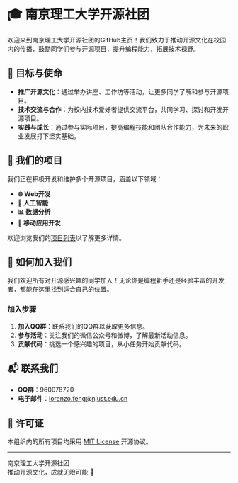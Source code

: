 # 🎓 南京理工大学开源社团

欢迎来到南京理工大学开源社团的GitHub主页！我们致力于推动开源文化在校园内的传播，鼓励同学们参与开源项目，提升编程能力，拓展技术视野。

## 🎯 目标与使命

- **推广开源文化**：通过举办讲座、工作坊等活动，让更多同学了解和参与开源项目。
- **技术交流与合作**：为校内技术爱好者提供交流平台，共同学习、探讨和开发开源项目。
- **实践与成长**：通过参与实际项目，提高编程技能和团队合作能力，为未来的职业发展打下坚实基础。

## 🚀 我们的项目

我们正在积极开发和维护多个开源项目，涵盖以下领域：

- **🌐 Web开发**
- **🤖 人工智能**
- **📊 数据分析**
- **📱 移动应用开发**

欢迎浏览我们的[项目列表](https://github.com/njust-opensource)以了解更多详情。

## 👥 如何加入我们

我们欢迎所有对开源感兴趣的同学加入！无论你是编程新手还是经验丰富的开发者，都能在这里找到适合自己的位置。

### 加入步骤

1. **加入QQ群**：联系我们的QQ群以获取更多信息。
2. **参与活动**：关注我们的微信公众号和微博，了解最新活动信息。
3. **贡献代码**：挑选一个感兴趣的项目，从小任务开始贡献代码。

## 📬 联系我们

- **QQ群**：960078720
- **电子邮件**：lorenzo.feng@njust.edu.cn

## 📜 许可证

本组织内的所有项目均采用 [MIT License](LICENSE) 开源协议。

---

南京理工大学开源社团  
推动开源文化，成就无限可能 🚀

